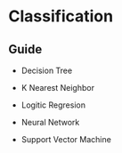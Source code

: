 # Classification

## Guide

* Decision Tree

* K Nearest Neighbor

* Logitic Regresion

* Neural Network

* Support Vector Machine


